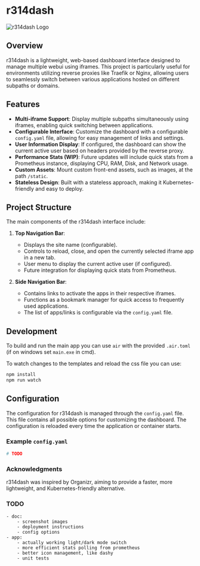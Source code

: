 # r314dash

![r314dash Logo](static/images/favicon.ico)

## Overview

r314dash is a lightweight, web-based dashboard interface designed to manage multiple webui using iframes. This project is particularly useful for environments utilizing reverse proxies like Traefik or Nginx, allowing users to seamlessly switch between various applications hosted on different subpaths or domains. 

## Features

- **Multi-iframe Support**: Display multiple subpaths simultaneously using iframes, enabling quick switching between applications.
- **Configurable Interface**: Customize the dashboard with a configurable `config.yaml` file, allowing for easy management of links and settings.
- **User Information Display**: If configured, the dashboard can show the current active user based on headers provided by the reverse proxy.
- **Performance Stats (WIP)**: Future updates will include quick stats from a Prometheus instance, displaying CPU, RAM, Disk, and Network usage.
- **Custom Assets**: Mount custom front-end assets, such as images, at the path `/static`.
- **Stateless Design**: Built with a stateless approach, making it Kubernetes-friendly and easy to deploy.

## Project Structure

The main components of the r314dash interface include:

1. **Top Navigation Bar**:
   - Displays the site name (configurable).
   - Controls to reload, close, and open the currently selected iframe app in a new tab.
   - User menu to display the current active user (if configured).
   - Future integration for displaying quick stats from Prometheus.

2. **Side Navigation Bar**:
   - Contains links to activate the apps in their respective iframes.
   - Functions as a bookmark manager for quick access to frequently used applications.
   - The list of apps/links is configurable via the `config.yaml` file.

## Development

To build and run the main app you can use ```air``` with the provided ```.air.toml``` (if on windows set ```main.exe``` in cmd).

To watch changes to the templates and reload the css file you can use:
```bash
npm install
npm run watch
```

## Configuration

The configuration for r314dash is managed through the `config.yaml` file. This file contains all possible options for customizing the dashboard. The configuration is reloaded every time the application or container starts.

### Example `config.yaml`

```yaml
# TODO
```

### Acknowledgments

r314dash was inspired by Organizr, aiming to provide a faster, more lightweight, and Kubernetes-friendly alternative.

### TODO
    - doc:
        - screenshot images
        - deployment instructions
        - config options
    - app:
        - actually working light/dark mode switch
        - more efficient stats polling from prometheus
        - better icon management, like dashy
        - unit tests